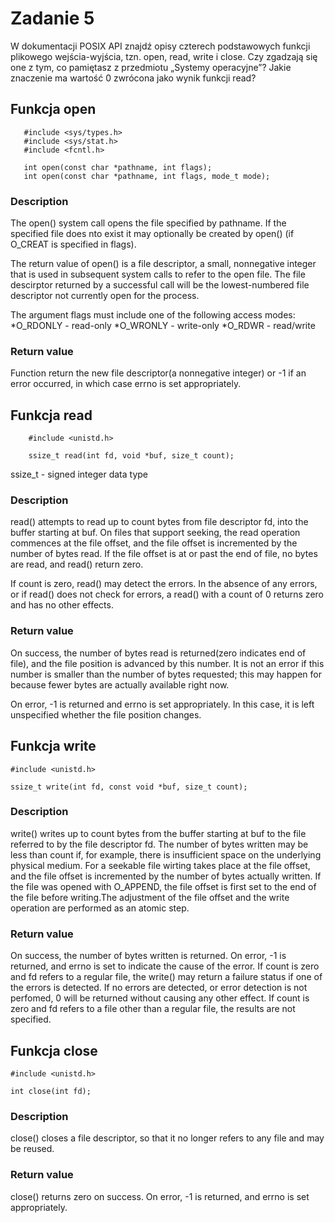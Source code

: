 <h1>Zadanie 5</h1>
<p>W dokumentacji POSIX API znajdź opisy czterech podstawowych funkcji plikowego wejścia-wyjścia, tzn. open, read, write i close. Czy zgadzają się one z tym, co pamiętasz z przedmiotu „Systemy operacyjne”? Jakie znaczenie ma wartość 0 zwrócona jako wynik funkcji read?</p>

<h2>Funkcja open</h2>

	   #include <sys/types.h>
       #include <sys/stat.h>
       #include <fcntl.h>

       int open(const char *pathname, int flags);
       int open(const char *pathname, int flags, mode_t mode);

<h3>Description</h3>
<p>The open() system call opens the file specified by pathname. If the specified file does nto exist it may 
optionally be created by open() (if O_CREAT is specified in flags).

The return value of open() is a file descriptor, a small, nonnegative integer that is used in subsequent system calls to refer to the open file. The file descirptor returned by a successful call will be the lowest-numbered file descriptor not currently open for the process.

The argument flags must include one of the following access modes: 
*O_RDONLY - read-only
*O_WRONLY - write-only
*O_RDWR - read/write 
</p>
<h3>Return value</h3>
<p>Function return the new file descriptor(a nonnegative integer) or -1 if an error occurred, in which case
errno is set appropriately.</p>

<h2>Funkcja read</h2>

		#include <unistd.h>

	    ssize_t read(int fd, void *buf, size_t count);  

ssize_t - signed integer data type
<h3>Description</h3>
<p>read() attempts to read up to count bytes from file descriptor fd, into the buffer starting at buf.
On files that support seeking, the read operation commences at the file offset, and the file offset is incremented by the
number of bytes read. If the file offset is at or past the end of file, no bytes are read, and read() return zero.

If count is zero, read() may detect the errors. In the absence of any errors, or if read() does not check for errors, a read() with a count of 0 returns zero and has no other effects.</p>
<h3>Return value</h3>
<p>On success, the number of bytes read is returned(zero indicates end of file), and the file position is advanced by this number. It is not an error if this number is smaller than the number of bytes requested; this may happen for because fewer bytes are actually available right now.

On error, -1 is returned and errno is set appropriately. In this case, it is left unspecified whether the file position changes.</p>

<h2>Funkcja write</h2>

	#include <unistd.h>

    ssize_t write(int fd, const void *buf, size_t count);

<h3>Description</h3>
<p>write() writes up to count bytes from the buffer starting at buf to the file referred to by the file descriptor fd.
The number of bytes written may be less than count if, for example, there is insufficient space on the underlying physical medium.
For a seekable file wirting takes place at the file offset, and the file offset is incremented by the number of bytes actually written. If the file was opened with O_APPEND, the file offset is first set to the end of the file before writing.The adjustment of the file offset and the write operation are performed as an atomic step.</p>
<h3>Return value</h3>
<p>On success, the number of bytes written is returned. On error, -1 is returned, and errno is set to indicate the cause of the error.
If count is zero and fd refers to a regular file, the write() may return a failure status if one of the errors is detected. If no errors are detected, or error detection is not perfomed, 0 will be returned without causing any other effect. If count is zero and fd refers to a file other than a regular file, the results are not specified.</p>

<h2>Funkcja close</h2>

	#include <unistd.h>

    int close(int fd);

<h3>Description</h3>
<p>close() closes a file descriptor, so that it no longer refers to any file and may be reused.</p>
<h3>Return value</h3>
<p>close() returns zero on success. On error, -1 is returned, and errno is set appropriately.</p>